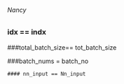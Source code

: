 ######  Nancy


### idx == indx


###total_batch_size== tot_batch_size


 ###batch_nums = batch_no 
    
    
    #### nn_input == Nn_input 
